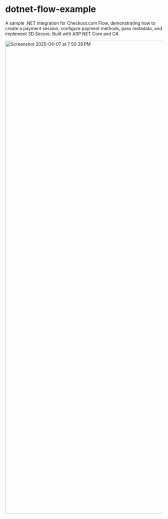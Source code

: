 # dotnet-flow-example
A sample .NET integration for Checkout.com Flow, demonstrating how to create a payment session, configure payment methods, pass metadata, and implement 3D Secure. Built with ASP.NET Core and C#.

<img width="1512" alt="Screenshot 2025-04-07 at 7 50 29 PM" src="https://github.com/user-attachments/assets/e2df369c-fd7b-4b92-9ecd-ca470611c3da" />
